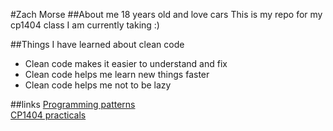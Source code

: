 #Zach Morse
##About me
18 years old and love cars
This is my repo for my cp1404 class I am currently taking :)

##Things I have learned about clean code
- Clean code makes it easier to understand and fix
- Clean code helps me learn new things faster
- Clean code helps me not to be lazy

##links
[Programming patterns](https://github.com/CP1404/Starter/wiki)
<br />
[CP1404 practicals](https://github.com/CP1404/Practicals)
